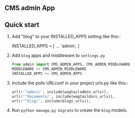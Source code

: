 ## CMS admin App

Quick start
-----------

1. Add "blog" to your INSTALLED_APPS setting like this::

    INSTALLED_APPS = [
        ...
        'admin',
    ]
    
2. Add `blog` apps and middleware to `settings.py`
    ```python
    from admin import CMS_ADMIN_APPS, CMS_ADMIN_MIDDLEWARE
    MIDDLEWARE += CMS_ADMIN_MIDDLEWARE
    INSTALLED_APPS += CMS_ADMIN_APPS
    ```

3. Include the polls URLconf in your project urls.py like this::

    ```python
    url(r'^admin/', include(wagtailadmin_urls)),
    url(r'^documents/', include(wagtaildocs_urls)),
    url(r'^blog/', include(blogs_urls)),
    ```

4. Run `python manage.py migrate` to create the `blog` models.
